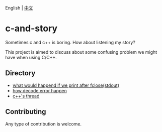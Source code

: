 English | [中文](./README.zh-CN.md)
# c-and-story
Sometimes c and c++ is boring. How about listening my story?

This project is aimed to discuss about some confusing problem we might have when using C/C++.

## Directory

* [what would happend if we print after fclose(stdout)](./article/close_and_printf.md)
* [how decode error happen](./article/decode_error.md)
* [c++'s thread](./article/thread.md)

## Contributing

Any type of contribution is welcome.
